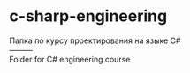 # c-sharp-engineering

Папка по курсу проектирования на языке C#<br>
———<br>
Folder for C# engineering course
